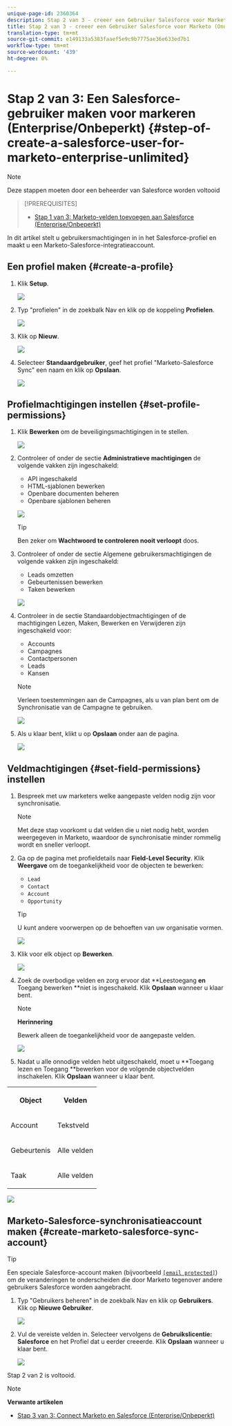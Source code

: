 ```yaml
---
unique-page-id: 2360364
description: Stap 2 van 3 - creeer een Gebruiker Salesforce voor Marketo (Onderneming/Onbeperkt) - Marketo Docs - de Documentatie van het Product
title: Stap 2 van 3 - creeer een Gebruiker Salesforce voor Marketo (Onderneming/Onbeperkt)
translation-type: tm+mt
source-git-commit: e149133a5383faaef5e9c9b7775ae36e633ed7b1
workflow-type: tm+mt
source-wordcount: '439'
ht-degree: 0%

---
```



# Stap 2 van 3: Een Salesforce-gebruiker maken voor markeren (Enterprise/Onbeperkt) {#step-of-create-a-salesforce-user-for-marketo-enterprise-unlimited}

>[!NOTE]
>
>Deze stappen moeten door een beheerder van Salesforce worden voltooid

>[!PREREQUISITES]
>
>* [Stap 1 van 3: Marketo-velden toevoegen aan Salesforce (Enterprise/Onbeperkt)](step-1-of-3-add-marketo-fields-to-salesforce-enterprise-unlimited.md)

>



In dit artikel stelt u gebruikersmachtigingen in in het Salesforce-profiel en maakt u een Marketo-Salesforce-integratieaccount.

## Een profiel maken {#create-a-profile}

1. Klik **Setup**.

   ![](assets/image2015-6-11-16-3a15-3a27.png)

1. Typ &quot;profielen&quot; in de zoekbalk Nav en klik op de koppeling **Profielen**.

   ![](assets/sfdc-profiles-hands.png)

1. Klik op **Nieuw**.

   ![](assets/image2014-12-9-9-3a19-3a15.png)

1. Selecteer **Standaardgebruiker**, geef het profiel &quot;Marketo-Salesforce Sync&quot; een naam en klik op **Opslaan**.

   ![](assets/image2014-12-9-9-3a19-3a22.png)

## Profielmachtigingen instellen {#set-profile-permissions}

1. Klik **Bewerken** om de beveiligingsmachtigingen in te stellen.

   ![](assets/image2014-12-9-9-3a19-3a30.png)

1. Controleer of onder de sectie **Administratieve machtigingen** de volgende vakken zijn ingeschakeld:

   * API ingeschakeld
   * HTML-sjablonen bewerken
   * Openbare documenten beheren
   * Openbare sjablonen beheren

   ![](assets/image2014-12-9-9-3a19-3a38.png)

   >[!TIP]
   >
   >Ben zeker om **Wachtwoord te controleren nooit verloopt** doos.

1. Controleer of onder de sectie Algemene gebruikersmachtigingen de volgende vakken zijn ingeschakeld:

   * Leads omzetten
   * Gebeurtenissen bewerken
   * Taken bewerken

   ![](assets/image2014-12-9-9-3a19-3a47.png)

1. Controleer in de sectie Standaardobjectmachtigingen of de machtigingen Lezen, Maken, Bewerken en Verwijderen zijn ingeschakeld voor:

   * Accounts
   * Campagnes
   * Contactpersonen
   * Leads
   * Kansen

   >[!NOTE]
   >
   >Verleen toestemmingen aan de Campagnes, als u van plan bent om de Synchronisatie van de Campagne te gebruiken.

   ![](assets/image2014-12-9-9-3a19-3a57.png)

1. Als u klaar bent, klikt u op **Opslaan** onder aan de pagina.

   ![](assets/image2014-12-9-9-3a20-3a5.png)

## Veldmachtigingen {#set-field-permissions} instellen

1. Bespreek met uw marketers welke aangepaste velden nodig zijn voor synchronisatie.

   >[!NOTE]
   >
   >Met deze stap voorkomt u dat velden die u niet nodig hebt, worden weergegeven in Marketo, waardoor de synchronisatie minder rommelig wordt en sneller verloopt.

1. Ga op de pagina met profieldetails naar **Field-Level Security**. Klik **Weergave** om de toegankelijkheid voor de objecten te bewerken:

   * `Lead`
   * `Contact`
   * `Account`
   * `Opportunity`

   >[!TIP]
   >
   >U kunt andere voorwerpen op de behoeften van uw organisatie vormen.

   ![](assets/image2014-12-9-9-3a20-3a14.png)

1. Klik voor elk object op **Bewerken**.

   ![](assets/sfdc-sync-field-edit1.png)

1. Zoek de overbodige velden en zorg ervoor dat **Leestoegang **en** Toegang bewerken **niet is ingeschakeld. Klik **Opslaan** wanneer u klaar bent.

   >[!NOTE]
   >
   >**Herinnering**
   >
   >
   >Bewerk alleen de toegankelijkheid voor de aangepaste velden.

   ![](assets/sfdc-sync-field-edit2.png)

1. Nadat u alle onnodige velden hebt uitgeschakeld, moet u **Toegang lezen en Toegang **bewerken voor de volgende objectvelden inschakelen. Klik **Opslaan** wanneer u klaar bent.

<table> 
 <tbody> 
  <tr> 
   <th colspan="1" rowspan="1"><p>Object</p></th> 
   <th colspan="1" rowspan="1"><p>Velden</p></th> 
  </tr> 
  <tr> 
   <td colspan="1" rowspan="1"><p>Account</p></td> 
   <td colspan="1" rowspan="1"><p>Tekstveld</p></td> 
  </tr> 
  <tr> 
   <td colspan="1" rowspan="1"><p>Gebeurtenis</p></td> 
   <td colspan="1" rowspan="1"><p>Alle velden</p></td> 
  </tr> 
  <tr> 
   <td colspan="1" rowspan="1"><p>Taak</p></td> 
   <td colspan="1" rowspan="1"><p>Alle velden</p></td> 
  </tr> 
 </tbody> 
</table>

![](assets/sfdc-check-the-boxes.png)

## Marketo-Salesforce-synchronisatieaccount maken {#create-marketo-salesforce-sync-account}

>[!TIP]
>
>Een speciale Salesforce-account maken (bijvoorbeeld [`[email protected]`](http://docs.marketo.com/cdn-cgi/l/email-protection#89e4e8fbe2ecfde6c9f0e6fcfbeae6e4f9e8e7f0a7eae6e4)) om de veranderingen te onderscheiden die door Marketo tegenover andere gebruikers Salesforce worden aangebracht.

1. Typ &quot;Gebruikers beheren&quot; in de zoekbalk Nav en klik op **Gebruikers**. Klik op **Nieuwe Gebruiker**.

   ![](assets/sfdc-new-users.png)

1. Vul de vereiste velden in. Selecteer vervolgens de **Gebruikslicentie: Salesforce** en het Profiel dat u eerder creeerde. Klik **Opslaan** wanneer u klaar bent.

   ![](assets/image2014-12-9-9-3a20-3a56.png)

Stap 2 van 2 is voltooid.

>[!NOTE]
>
>**Verwante artikelen**
>
>* [Stap 3 van 3: Connect Marketo en Salesforce (Enterprise/Onbeperkt)](step-3-of-3-connect-marketo-and-salesforce-enterprise-unlimited.md)

>



